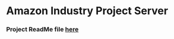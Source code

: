 # Amazon Industry Project Server

### Project ReadMe file [here](https://github.com/Ingy10/amazon-industry-project-client/blob/main/README.md)
